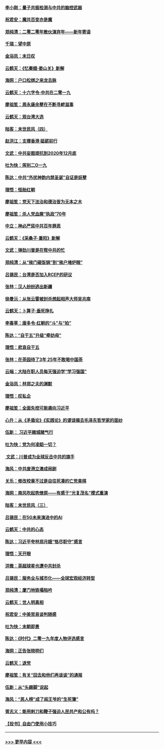 #### [李小刚：量子共振检测与中共的脑控武器](../pages/nsc993/n11754518.md?t=12302355) 
#### [祝君安：魔共百变亦是魔](../pages/nsc993/n11754469.md?t=12302355) 
#### [郑纯清：二零二零年散伙演弃年——新年寄语](../pages/nsc993/n11754195.md?t=12302355) 
#### [千瑞：望中原](../pages/nsc993/n11754159.md?t=12302355) 
#### [金浴凤：末日叹](../pages/nsc993/n11752359.md?t=12302355) 
#### [云鹤天：《忆秦娥‧娄山关》新解](../pages/nsc993/n11752348.md?t=12302355) 
#### [海网：户口松绑之来龙去脉](../pages/nsc993/n11752328.md?t=12302355) 
#### [云鹤天：十六字令‧中共在二零一九](../pages/nsc993/n11752305.md?t=12302355) 
#### [廖祖笙：周永康余孽在不断寻衅滋事](../pages/nsc993/n11751013.md?t=12302355) 
#### [云鹤天：观台湾大选](../pages/nsc993/n11751007.md?t=12302355) 
#### [陆客：末世民风（四）](../pages/nsc993/n11749203.md?t=12302355) 
#### [赵洪江：支撑香港 砥砺前行](../pages/nsc993/n11748482.md?t=12302355) 
#### [文武：中共妄图顽抗到2020年12月底](../pages/nsc993/n11748446.md?t=12302355) 
#### [吐为快：挥别二O一九](../pages/nsc993/n11748411.md?t=12302355) 
#### [陈达：中共“外扰神韵内禁圣诞”自证是妖孽](../pages/nsc993/n11748226.md?t=12302355) 
#### [理悟：怪胎红朝](../pages/nsc993/n11748206.md?t=12302355) 
#### [廖祖笙：党天下法治和德治皆为无本之木](../pages/nsc993/n11748135.md?t=12302355) 
#### [廖祖笙：杀人党血腥“执政”70年](../pages/nsc993/n11745144.md?t=12302355) 
#### [中立：神必严惩中共百年罪恶](../pages/nsc993/n11744970.md?t=12302355) 
#### [云鹤天：《采桑子‧重阳》新解](../pages/nsc993/n11744948.md?t=12302355) 
#### [文武：弹劾川普是在帮中共的忙](../pages/nsc993/n11744758.md?t=12302355) 
#### [郑纯清：从“挨门砸饭锅”到“挨户堵炉眼”](../pages/nsc993/n11744745.md?t=12302355) 
#### [吕锡民：台湾是否加入RCEP的研议](../pages/nsc993/n11744701.md?t=12302355) 
#### [张林：汉人纷纷逃出新疆](../pages/nsc993/n11743530.md?t=12302355) 
#### [徐曼沅：从张云雷被封杀想起相声大师吴兆南](../pages/nsc993/n11741816.md?t=12302355) 
#### [云鹤天：卜算子‧垂死挣扎](../pages/nsc993/n11739956.md?t=12302355) 
#### [李春草：唐多令‧红朝的“斗”与“拍”](../pages/nsc993/n11739830.md?t=12302355) 
#### [陈达：“自干五”升级“牵妨母”](../pages/nsc993/n11739724.md?t=12302355) 
#### [理悟：悲哀自干五](../pages/nsc993/n11739547.md?t=12302355) 
#### [张林：在茶园待了3年 25年不敢喝中国茶](../pages/nsc993/n11739240.md?t=12302355) 
#### [云端：大陆在职人员每天强迫学“学习强国”](../pages/nsc993/n11738735.md?t=12302355) 
#### [金浴凤：林郑之夫的渊默](../pages/nsc993/n11737735.md?t=12302355) 
#### [理悟：叹私企](../pages/nsc993/n11737715.md?t=12302355) 
#### [廖祖笙：全面失控可能袭向习近平](../pages/nsc993/n11737704.md?t=12302355) 
#### [心升：从《矛盾论》《实践论》的谬误揭去毛泽东哲学家的面纱](../pages/nsc993/n11736962.md?t=12302355) 
#### [伍新： 习近平赌城赌气行](../pages/nsc993/n11736929.md?t=12302355) 
#### [吐为快：党为何凌蹈一切？](../pages/nsc993/n11736915.md?t=12302355) 
#### [ 文武：川普成为全球反击中共的旗手](../pages/nsc993/n11736882.md?t=12302355) 
#### [海风：中共废港立澳成闹剧](../pages/nsc993/n11735857.md?t=12302355) 
#### [关乐：修改校章不过是自往死凑的亡党臭棋](../pages/nsc993/n11735097.md?t=12302355) 
#### [海网：南风吹起势燎原——有感于“光复茂名”模式重演](../pages/nsc993/n11732308.md?t=12302355) 
#### [陆客：末世民风（三）](../pages/nsc993/n11732211.md?t=12302355) 
#### [吕锡民：在5G未来演进中的AI](../pages/nsc993/n11730010.md?t=12302355) 
#### [云鹤天：中共的心态](../pages/nsc993/n11729906.md?t=12302355) 
#### [陈达：习近平夸林郑月娥“恪尽职守”感言](../pages/nsc993/n11729881.md?t=12302355) 
#### [理悟：天开眼](../pages/nsc993/n11729699.md?t=12302355) 
#### [洪微：英超球星也遭中共封杀](../pages/nsc993/n11727243.md?t=12302355) 
#### [吕锡民：服务业与城市化——全球宏观经济转型](../pages/nsc993/n11725845.md?t=12302355) 
#### [郑纯清：厦门地铁塌陷吟](../pages/nsc993/n11725813.md?t=12302355) 
#### [云鹤天：世人明真相](../pages/nsc993/n11725621.md?t=12302355) 
#### [祝君安：中美贸易谈判随感](../pages/nsc993/n11725609.md?t=12302355) 
#### [吐为快：末朝即景](../pages/nsc993/n11723365.md?t=12302355) 
#### [陈达：《时代》二零一九年度人物评选感言](../pages/nsc993/n11723337.md?t=12302355) 
#### [海网：正告张晓明们](../pages/nsc993/n11723228.md?t=12302355) 
#### [云鹤天：退党](../pages/nsc993/n11723056.md?t=12302355) 
#### [廖祖笙：有关“回去和他们再谈谈”的通报](../pages/nsc993/n11722442.md?t=12302355) 
#### [伍新：从“头踢脚”说起](../pages/nsc993/n11722429.md?t=12302355) 
#### [海风：“恶人榜”成了阎王爷的“生死簿”](../pages/nsc993/n11722272.md?t=12302355) 
#### [胥志义：能用剌刀和鞭子强迫人民共产和公有吗？](../pages/nsc993/n11720569.md?t=12302355) 
#### [【投书】自由门使用小技巧](../pages/nsc993/n11720180.md?t=12302355) 

----
#### [ >>> 更早内容 <<< ](../indexes/nsc993-earlier.md)
